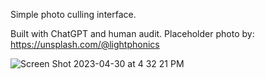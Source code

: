 Simple photo culling interface.

Built with ChatGPT and human audit.
Placeholder photo by: https://unsplash.com/@lightphonics

![Screen Shot 2023-04-30 at 4 32 21 PM](https://user-images.githubusercontent.com/14822216/235375048-618a0ed8-5757-4a81-a9dd-3ebbae99b436.png)
